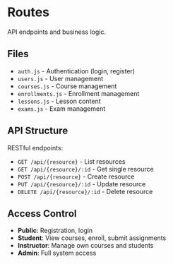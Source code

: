 # Routes

API endpoints and business logic.

## Files

- `auth.js` - Authentication (login, register)
- `users.js` - User management
- `courses.js` - Course management
- `enrollments.js` - Enrollment management
- `lessons.js` - Lesson content
- `exams.js` - Exam management

## API Structure

RESTful endpoints:

- `GET /api/{resource}` - List resources
- `GET /api/{resource}/:id` - Get single resource
- `POST /api/{resource}` - Create resource
- `PUT /api/{resource}/:id` - Update resource
- `DELETE /api/{resource}/:id` - Delete resource

## Access Control

- **Public**: Registration, login
- **Student**: View courses, enroll, submit assignments
- **Instructor**: Manage own courses and students
- **Admin**: Full system access
